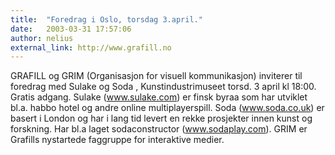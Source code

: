 ```yaml
---
title:  "Foredrag i Oslo, torsdag 3.april."
date:   2003-03-31 17:57:06
author: nelius
external_link: http://www.grafill.no
---
```

GRAFILL og GRIM (Organisasjon for visuell kommunikasjon) inviterer til
foredrag med Sulake og Soda , Kunstindustrimuseet torsd. 3 april kl
18:00. Gratis adgang. Sulake (www.sulake.com) er finsk byraa som har
utviklet bl.a. habbo hotel og andre online multiplayerspill. Soda
(www.soda.co.uk) er basert i London og har i lang tid levert en rekke
prosjekter innen kunst og forskning. Har bl.a laget sodaconstructor
(www.sodaplay.com). GRIM er Grafills nystartede faggruppe for
interaktive medier.

